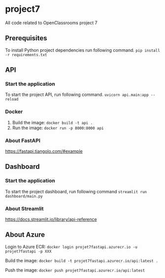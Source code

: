 # project7
All code related to OpenClassrooms project 7

## Prerequisites
To install Python project dependencies run following command.
`pip install -r requirements.txt` 

## API

### Start the application

To start the project API, run following command.
`uvicorn api.main:app --reload`

### Docker

1. Build the image: `docker build -t api .`
2. Run the image: `docker run -p 8000:8000 api`

### About FastAPI
https://fastapi.tiangolo.com/#example

## Dashboard

### Start the application

To start the project dashboard, run following command
`streamlit run dashboard/main.py`

### About Streamlit
https://docs.streamlit.io/library/api-reference


## About Azure

Login to Azure ECR: `docker login projet7fastapi.azurecr.io -u projet7fastapi -p XXX`

Build the image: `docker build -t projet7fastapi.azurecr.io/api:latest .`

Push the image: `docker push projet7fastapi.azurecr.io/api:latest`